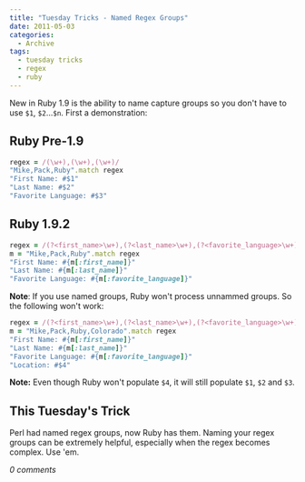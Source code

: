```yaml
---
title: "Tuesday Tricks - Named Regex Groups"
date: 2011-05-03
categories:
  - Archive
tags:
  - tuesday tricks
  - regex
  - ruby
---
```


New in Ruby 1.9 is the ability to name capture groups so you don't have to use `$1`, `$2`...`$n`. First a demonstration:

## Ruby Pre-1.9

```ruby
regex = /(\w+),(\w+),(\w+)/
"Mike,Pack,Ruby".match regex
"First Name: #$1"
"Last Name: #$2"
"Favorite Language: #$3"
```

## Ruby 1.9.2

```ruby
regex = /(?<first_name>\w+),(?<last_name>\w+),(?<favorite_language>\w+)/
m = "Mike,Pack,Ruby".match regex
"First Name: #{m[:first_name]}"
"Last Name: #{m[:last_name]}"
"Favorite Language: #{m[:favorite_language]}"
```

**Note**: If you use named groups, Ruby won't process unnammed groups. So the following won't work:

```ruby
regex = /(?<first_name>\w+),(?<last_name>\w+),(?<favorite_language>\w+),(\w+)/
m = "Mike,Pack,Ruby,Colorado".match regex
"First Name: #{m[:first_name]}"
"Last Name: #{m[:last_name]}"
"Favorite Language: #{m[:favorite_language]}"
"Location: #$4"
```

**Note:** Even though Ruby won't populate `$4`, it will still populate `$1`, `$2` and `$3`.

## This Tuesday's Trick

Perl had named regex groups, now Ruby has them. Naming your regex groups can be extremely helpful, especially when the regex becomes complex. Use 'em.

*0 comments*